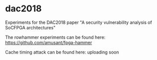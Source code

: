# dac2018
Experiments for the DAC2018 paper "A security vulnerability analysis of SoCFPGA architectures"


The rowhammer experiments can be found here:
https://github.com/amusant/fpga-hammer

Cache timing attack can be found here:
uploading soon
